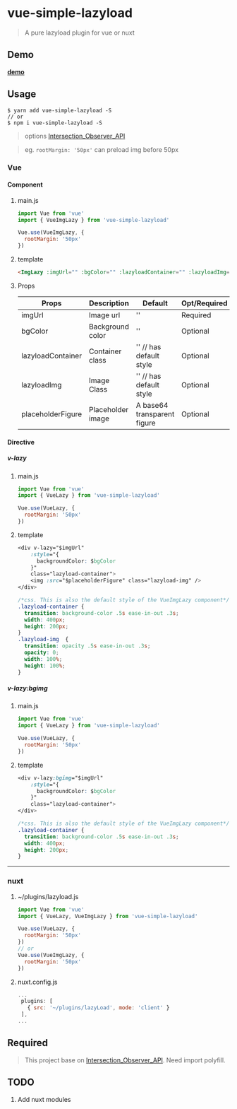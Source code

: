 # vue-simple-lazyload

> A pure lazyload plugin for vue or nuxt

## Demo
**[demo](https://git.yasinchan.com/vue-simple-lazyload/dist/)**

## Usage

```
$ yarn add vue-simple-lazyload -S
// or
$ npm i vue-simple-lazyload -S
```

> options [Intersection_Observer_API](https://developer.mozilla.org/en-US/docs/Web/API/Intersection_Observer_API)

> eg. `rootMargin: '50px'` can preload img before 50px

### Vue

#### Component

1. main.js

   ```js
   import Vue from 'vue'
   import { VueImgLazy } from 'vue-simple-lazyload'
   
   Vue.use(VueImgLazy, {
     rootMargin: '50px'
   })
   ```
2. template

   ```html
   <ImgLazy :imgUrl="" :bgColor="" :lazyloadContainer="" :lazyloadImg="" :placeholderFigure=""></ImgLazy>
   ```
3. Props

    | Props             | Description       | Default                     | Opt/Required |
    | ----------------- | ----------------- | --------------------------- | ------------ |
    | imgUrl            | Image url         | ''                          | Required     |
    | bgColor           | Background color  | ''                          | Optional     |
    | lazyloadContainer | Container class   | '' // has default style     | Optional     |
    | lazyloadImg       | Image Class       | '' // has default style     | Optional     |
    | placeholderFigure | Placeholder image | A base64 transparent figure | Optional     |



#### Directive
##### v-lazy
1. main.js
   ```js
   import Vue from 'vue'
   import { VueLazy } from 'vue-simple-lazyload'
   
   Vue.use(VueLazy, {
     rootMargin: '50px'
   })
   ```
2. template
   ```css
   <div v-lazy="$imgUrl"
       :style="{
         backgroundColor: $bgColor
       }"
       class="lazyload-container">
       <img :src="$placeholderFigure" class="lazyload-img" />
   </div>
   
   /*css. This is also the default style of the VueImgLazy component*/
   .lazyload-container {
     transition: background-color .5s ease-in-out .3s;
     width: 400px;
     height: 200px;
   }
   .lazyload-img  {
     transition: opacity .5s ease-in-out .3s;
     opacity: 0;
     width: 100%;
     height: 100%;
   }
   ```
##### v-lazy:bgimg

1. main.js
   ```js
   import Vue from 'vue'
   import { VueLazy } from 'vue-simple-lazyload'
   
   Vue.use(VueLazy, {
     rootMargin: '50px'
   })
   ```
2. template
   ```css
   <div v-lazy:bgimg="$imgUrl"
       :style="{
         backgroundColor: $bgColor
       }"
       class="lazyload-container">
   </div>
   
   /*css. This is also the default style of the VueImgLazy component*/
   .lazyload-container {
     transition: background-color .5s ease-in-out .3s;
     width: 400px;
     height: 200px;
   }
   ```


-------

### nuxt

1. ~/plugins/lazyload.js

   ```js
   import Vue from 'vue'
   import { VueLazy, VueImgLazy } from 'vue-simple-lazyload'
   
   Vue.use(VueLazy, {
     rootMargin: '50px'
   })
   // or
   Vue.use(VueImgLazy, {
     rootMargin: '50px'
   })
   ```

2. nuxt.config.js

   ```js
   ...
    plugins: [
      { src: '~/plugins/lazyLoad', mode: 'client' }
    ],
   ...
   ```
 
## Required
> This project base on [Intersection_Observer_API](https://developer.mozilla.org/en-US/docs/Web/API/Intersection_Observer_API). Need import polyfill.
   

## TODO

1. Add nuxt modules
